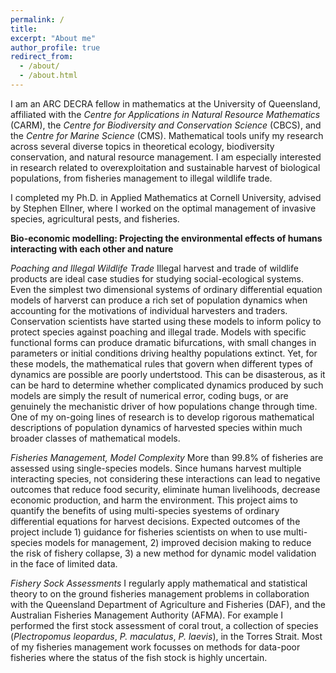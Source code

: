 ```yaml
---
permalink: /
title: 
excerpt: "About me"
author_profile: true
redirect_from: 
  - /about/
  - /about.html
---
```


I am an ARC DECRA fellow in mathematics at the University of Queensland, affiliated with the <i>Centre for Applications in Natural Resource Mathematics</i> (CARM), the <i>Centre for Biodiversity and Conservation Science</i> (CBCS), and the <i>Centre for Marine Science</i> (CMS). Mathematical tools unify my research across several diverse topics in theoretical ecology, biodiversity conservation, and natural resource management. I am especially interested in research related to overexploitation and sustainable harvest of biological populations, from fisheries management to illegal wildlife trade.

I completed my Ph.D. in Applied Mathematics at Cornell University, advised by Stephen Ellner, where I worked on the optimal management of invasive species, agricultural pests, and fisheries.  

<b>Bio-economic modelling: Projecting the environmental effects of humans interacting with each other and nature</b>

<i>Poaching and Illegal Wildlife Trade</i>
Illegal harvest and trade of wildlife products are ideal case studies for studying social-ecological systems. Even the simplest two dimensional systems of ordinary differential equation models of harverst can produce a rich set of population dynamics when accounting for the motivations of individual harvesters and traders. Conservation scientists have started using these models to inform policy to protect species against poaching and illegal trade. Models with specific functional forms can produce dramatic bifurcations, with small changes in parameters or initial conditions driving healthy populations extinct. Yet, for these models, the mathematical rules that govern when different types of dynamics are possible are poorly undertstood. This can be disasterous, as it can be hard to determine whether complicated dynamics produced by such models are simply the result of numerical error, coding bugs, or are genuinely the mechanistic driver of how populations change through time. One of my on-going lines of research is to develop rigorous mathematical descriptions of population dynamics of harvested species within much broader classes of mathematical models. 

<i>Fisheries Management, Model Complexity</i>
More than 99.8% of fisheries are assessed using single-species models. Since humans harvest multiple interacting species, not considering these interactions can lead to negative outcomes that reduce food security, eliminate human livelihoods, decrease economic production, and harm the environment. This project aims to quantify the benefits of using multi-species syestems of ordinary differential equations for harvest decisions. Expected outcomes of the project include 1) guidance for fisheries scientists on when to use multi-species models for management, 2) improved decision making to reduce the risk of fishery collapse, 3) a new method for dynamic model validation in the face of limited data.

<i>Fishery Sock Assessments</i>
I regularly apply mathematical and statistical theory to on the ground fisheries management problems in collaboration with the Queensland Department of Agriculture and Fisheries (DAF), and the Australian Fisheries Management Authority (AFMA). For example I performed the first stock assessment of coral trout, a collection of species (<i>Plectropomus leopardus</i>, <i>P. maculatus</i>, <i>P. laevis</i>), in the Torres Strait. Most of my fisheries management work focusses on methods for data-poor fisheries where the status of the fish stock is highly uncertain. 
